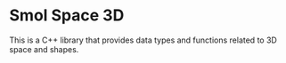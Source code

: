 # Smol Space 3D

This is a C++ library that provides data types and functions related to 3D space and shapes.